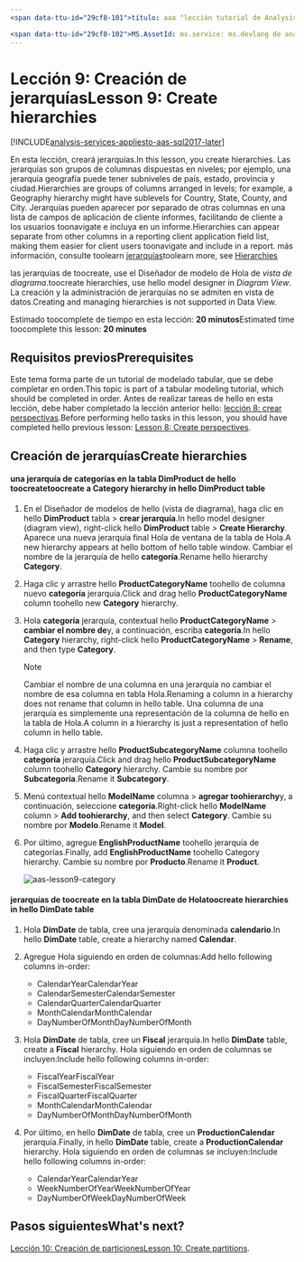 ```yaml
---
<span data-ttu-id="29cf8-101">título: aaa "lección tutorial de Analysis Services de Azure 9: crear jerarquías | Descripción de Microsoft Docs": servicios: documentationcenter de analysis services: '' autor: minewiskan manager: erikre editor: '' etiquetas: ''</span><span class="sxs-lookup"><span data-stu-id="29cf8-101">title: aaa"Azure Analysis Services tutorial lesson 9: Create hierarchies | Microsoft Docs" description: services: analysis-services documentationcenter: '' author: minewiskan manager: erikre editor: '' tags: ''</span></span>

<span data-ttu-id="29cf8-102">MS.AssetId: ms.service: ms.devlang de analysis services: NA ms.topic: get-started-article ms.tgt_pltfrm: NA ms.workload: na ms.date: 26/05/2017 ms.author: owend</span><span class="sxs-lookup"><span data-stu-id="29cf8-102">ms.assetid: ms.service: analysis-services ms.devlang: NA ms.topic: get-started-article ms.tgt_pltfrm: NA ms.workload: na ms.date: 05/26/2017 ms.author: owend</span></span>
---
```

# <a name="lesson-9-create-hierarchies"></a><span data-ttu-id="29cf8-103">Lección 9: Creación de jerarquías</span><span class="sxs-lookup"><span data-stu-id="29cf8-103">Lesson 9: Create hierarchies</span></span>

[!INCLUDE[analysis-services-appliesto-aas-sql2017-later](../../../includes/analysis-services-appliesto-aas-sql2017-later.md)]

<span data-ttu-id="29cf8-104">En esta lección, creará jerarquías.</span><span class="sxs-lookup"><span data-stu-id="29cf8-104">In this lesson, you create hierarchies.</span></span> <span data-ttu-id="29cf8-105">Las jerarquías son grupos de columnas dispuestas en niveles; por ejemplo, una jerarquía geografía puede tener subniveles de país, estado, provincia y ciudad.</span><span class="sxs-lookup"><span data-stu-id="29cf8-105">Hierarchies are groups of columns arranged in levels; for example, a Geography hierarchy might have sublevels for Country, State, County, and City.</span></span> <span data-ttu-id="29cf8-106">Jerarquías pueden aparecer por separado de otras columnas en una lista de campos de aplicación de cliente informes, facilitando de cliente a los usuarios toonavigate e incluya en un informe.</span><span class="sxs-lookup"><span data-stu-id="29cf8-106">Hierarchies can appear separate from other columns in a reporting client application field list, making them easier for client users toonavigate and include in a report.</span></span> <span data-ttu-id="29cf8-107">más información, consulte toolearn [jerarquías](https://docs.microsoft.com/sql/analysis-services/tabular-models/hierarchies-ssas-tabular)</span><span class="sxs-lookup"><span data-stu-id="29cf8-107">toolearn more, see [Hierarchies](https://docs.microsoft.com/sql/analysis-services/tabular-models/hierarchies-ssas-tabular)</span></span>
  
<span data-ttu-id="29cf8-108">las jerarquías de toocreate, use el Diseñador de modelo de Hola de *vista de diagrama*.</span><span class="sxs-lookup"><span data-stu-id="29cf8-108">toocreate hierarchies, use hello model designer in *Diagram View*.</span></span> <span data-ttu-id="29cf8-109">La creación y la administración de jerarquías no se admiten en vista de datos.</span><span class="sxs-lookup"><span data-stu-id="29cf8-109">Creating and managing hierarchies is not supported in Data View.</span></span>  
  
<span data-ttu-id="29cf8-110">Estimado toocomplete de tiempo en esta lección: **20 minutos**</span><span class="sxs-lookup"><span data-stu-id="29cf8-110">Estimated time toocomplete this lesson: **20 minutes**</span></span>  
  
## <a name="prerequisites"></a><span data-ttu-id="29cf8-111">Requisitos previos</span><span class="sxs-lookup"><span data-stu-id="29cf8-111">Prerequisites</span></span>  
<span data-ttu-id="29cf8-112">Este tema forma parte de un tutorial de modelado tabular, que se debe completar en orden.</span><span class="sxs-lookup"><span data-stu-id="29cf8-112">This topic is part of a tabular modeling tutorial, which should be completed in order.</span></span> <span data-ttu-id="29cf8-113">Antes de realizar tareas de hello en esta lección, debe haber completado la lección anterior hello: [lección 8: crear perspectivas](../tutorials/aas-lesson-8-create-perspectives.md).</span><span class="sxs-lookup"><span data-stu-id="29cf8-113">Before performing hello tasks in this lesson, you should have completed hello previous lesson: [Lesson 8: Create perspectives](../tutorials/aas-lesson-8-create-perspectives.md).</span></span>  
  
## <a name="create-hierarchies"></a><span data-ttu-id="29cf8-114">Creación de jerarquías</span><span class="sxs-lookup"><span data-stu-id="29cf8-114">Create hierarchies</span></span>  
  
#### <a name="toocreate-a-category-hierarchy-in-hello-dimproduct-table"></a><span data-ttu-id="29cf8-115">una jerarquía de categorías en la tabla DimProduct de hello toocreate</span><span class="sxs-lookup"><span data-stu-id="29cf8-115">toocreate a Category hierarchy in hello DimProduct table</span></span>  
  
1.  <span data-ttu-id="29cf8-116">En el Diseñador de modelos de hello (vista de diagrama), haga clic en hello **DimProduct** tabla > **crear jerarquía**.</span><span class="sxs-lookup"><span data-stu-id="29cf8-116">In hello model designer (diagram view), right-click hello **DimProduct** table > **Create Hierarchy**.</span></span> <span data-ttu-id="29cf8-117">Aparece una nueva jerarquía final Hola de ventana de la tabla de Hola.</span><span class="sxs-lookup"><span data-stu-id="29cf8-117">A new hierarchy appears at hello bottom of hello table window.</span></span> <span data-ttu-id="29cf8-118">Cambiar el nombre de la jerarquía de hello **categoría**.</span><span class="sxs-lookup"><span data-stu-id="29cf8-118">Rename hello hierarchy **Category**.</span></span>  
  
2.  <span data-ttu-id="29cf8-119">Haga clic y arrastre hello **ProductCategoryName** toohello de columna nuevo **categoría** jerarquía.</span><span class="sxs-lookup"><span data-stu-id="29cf8-119">Click and drag hello **ProductCategoryName** column toohello new **Category** hierarchy.</span></span>  
  
3.  <span data-ttu-id="29cf8-120">Hola **categoría** jerarquía, contextual hello **ProductCategoryName** > **cambiar el nombre de**y, a continuación, escriba **categoría**.</span><span class="sxs-lookup"><span data-stu-id="29cf8-120">In hello **Category** hierarchy, right-click hello **ProductCategoryName** > **Rename**, and then type **Category**.</span></span>  
  
    > [!NOTE]  
    > <span data-ttu-id="29cf8-121">Cambiar el nombre de una columna en una jerarquía no cambiar el nombre de esa columna en tabla Hola.</span><span class="sxs-lookup"><span data-stu-id="29cf8-121">Renaming a column in a hierarchy does not rename that column in hello table.</span></span> <span data-ttu-id="29cf8-122">Una columna de una jerarquía es simplemente una representación de la columna de hello en la tabla de Hola.</span><span class="sxs-lookup"><span data-stu-id="29cf8-122">A column in a hierarchy is just a representation of hello column in hello table.</span></span>  
  
4.  <span data-ttu-id="29cf8-123">Haga clic y arrastre hello **ProductSubcategoryName** columna toohello **categoría** jerarquía.</span><span class="sxs-lookup"><span data-stu-id="29cf8-123">Click and drag hello **ProductSubcategoryName** column toohello **Category** hierarchy.</span></span> <span data-ttu-id="29cf8-124">Cambie su nombre por **Subcategoría**.</span><span class="sxs-lookup"><span data-stu-id="29cf8-124">Rename it **Subcategory**.</span></span> 
  
5.  <span data-ttu-id="29cf8-125">Menú contextual hello **ModelName** columna > **agregar toohierarchy**y, a continuación, seleccione **categoría**.</span><span class="sxs-lookup"><span data-stu-id="29cf8-125">Right-click hello **ModelName** column > **Add toohierarchy**, and then select **Category**.</span></span> <span data-ttu-id="29cf8-126">Cambie su nombre por **Modelo**.</span><span class="sxs-lookup"><span data-stu-id="29cf8-126">Rename it **Model**.</span></span>

6.  <span data-ttu-id="29cf8-127">Por último, agregue **EnglishProductName** toohello jerarquía de categorías.</span><span class="sxs-lookup"><span data-stu-id="29cf8-127">Finally, add **EnglishProductName** toohello Category hierarchy.</span></span> <span data-ttu-id="29cf8-128">Cambie su nombre por **Producto**.</span><span class="sxs-lookup"><span data-stu-id="29cf8-128">Rename it **Product**.</span></span>  

    ![aas-lesson9-category](../tutorials/media/aas-lesson9-category.png)
  
#### <a name="toocreate-hierarchies-in-hello-dimdate-table"></a><span data-ttu-id="29cf8-130">jerarquías de toocreate en la tabla DimDate de Hola</span><span class="sxs-lookup"><span data-stu-id="29cf8-130">toocreate hierarchies in hello DimDate table</span></span>  
  
1.  <span data-ttu-id="29cf8-131">Hola **DimDate** de tabla, cree una jerarquía denominada **calendario**.</span><span class="sxs-lookup"><span data-stu-id="29cf8-131">In hello **DimDate** table, create a hierarchy named **Calendar**.</span></span>  
  
3.  <span data-ttu-id="29cf8-132">Agregue Hola siguiendo en orden de columnas:</span><span class="sxs-lookup"><span data-stu-id="29cf8-132">Add hello following columns in-order:</span></span>

    *  <span data-ttu-id="29cf8-133">CalendarYear</span><span class="sxs-lookup"><span data-stu-id="29cf8-133">CalendarYear</span></span>
    *  <span data-ttu-id="29cf8-134">CalendarSemester</span><span class="sxs-lookup"><span data-stu-id="29cf8-134">CalendarSemester</span></span>
    *  <span data-ttu-id="29cf8-135">CalendarQuarter</span><span class="sxs-lookup"><span data-stu-id="29cf8-135">CalendarQuarter</span></span>
    *  <span data-ttu-id="29cf8-136">MonthCalendar</span><span class="sxs-lookup"><span data-stu-id="29cf8-136">MonthCalendar</span></span>
    *  <span data-ttu-id="29cf8-137">DayNumberOfMonth</span><span class="sxs-lookup"><span data-stu-id="29cf8-137">DayNumberOfMonth</span></span>
    
4.  <span data-ttu-id="29cf8-138">Hola **DimDate** de tabla, cree un **Fiscal** jerarquía.</span><span class="sxs-lookup"><span data-stu-id="29cf8-138">In hello **DimDate** table, create a **Fiscal** hierarchy.</span></span> <span data-ttu-id="29cf8-139">Hola siguiendo en orden de columnas se incluyen:</span><span class="sxs-lookup"><span data-stu-id="29cf8-139">Include hello following columns in-order:</span></span>  
  
    *  <span data-ttu-id="29cf8-140">FiscalYear</span><span class="sxs-lookup"><span data-stu-id="29cf8-140">FiscalYear</span></span>
    *  <span data-ttu-id="29cf8-141">FiscalSemester</span><span class="sxs-lookup"><span data-stu-id="29cf8-141">FiscalSemester</span></span>
    *  <span data-ttu-id="29cf8-142">FiscalQuarter</span><span class="sxs-lookup"><span data-stu-id="29cf8-142">FiscalQuarter</span></span>
    *  <span data-ttu-id="29cf8-143">MonthCalendar</span><span class="sxs-lookup"><span data-stu-id="29cf8-143">MonthCalendar</span></span>
    *  <span data-ttu-id="29cf8-144">DayNumberOfMonth</span><span class="sxs-lookup"><span data-stu-id="29cf8-144">DayNumberOfMonth</span></span>
  
5.  <span data-ttu-id="29cf8-145">Por último, en hello **DimDate** de tabla, cree un **ProductionCalendar** jerarquía.</span><span class="sxs-lookup"><span data-stu-id="29cf8-145">Finally, in hello **DimDate** table, create a **ProductionCalendar** hierarchy.</span></span> <span data-ttu-id="29cf8-146">Hola siguiendo en orden de columnas se incluyen:</span><span class="sxs-lookup"><span data-stu-id="29cf8-146">Include hello following columns in-order:</span></span>  
    *  <span data-ttu-id="29cf8-147">CalendarYear</span><span class="sxs-lookup"><span data-stu-id="29cf8-147">CalendarYear</span></span>
    *  <span data-ttu-id="29cf8-148">WeekNumberOfYear</span><span class="sxs-lookup"><span data-stu-id="29cf8-148">WeekNumberOfYear</span></span>
    *  <span data-ttu-id="29cf8-149">DayNumberOfWeek</span><span class="sxs-lookup"><span data-stu-id="29cf8-149">DayNumberOfWeek</span></span>
  
 ## <a name="whats-next"></a><span data-ttu-id="29cf8-150">Pasos siguientes</span><span class="sxs-lookup"><span data-stu-id="29cf8-150">What's next?</span></span>
<span data-ttu-id="29cf8-151">[Lección 10: Creación de particiones](../tutorials/aas-lesson-10-create-partitions.md)</span><span class="sxs-lookup"><span data-stu-id="29cf8-151">[Lesson 10: Create partitions](../tutorials/aas-lesson-10-create-partitions.md).</span></span> 
  
  
